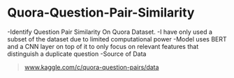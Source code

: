 # Quora-Question-Pair-Similarity
-Identify Question Pair Similarity On Quora Dataset. 
-I have only used a subset of the dataset due to limited computational power
-Model uses BERT and a CNN layer on top of it to only focus on relevant features that distinguish a duplicate question
-Source of Data 
>www.kaggle.com/c/quora-question-pairs/data
